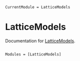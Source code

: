 ```@meta
CurrentModule = LatticeModels
```

# LatticeModels

Documentation for [LatticeModels](https://github.com/tgrigera/LatticeModels.jl).

```@index
```

```@autodocs
Modules = [LatticeModels]
```
